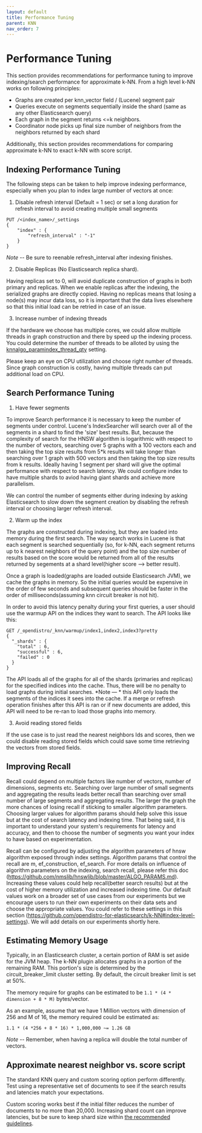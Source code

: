 ```yaml
---
layout: default
title: Performance Tuning
parent: KNN
nav_order: 7
---
```


# Performance Tuning

This section provides recommendations for performance tuning to improve indexing/search performance for approximate k-NN. From a high level k-NN works on following principles:
* Graphs are created per knn_vector field / (Lucene) segment pair
* Queries execute on segments sequentially inside the shard (same as any other Elasticsearch query)
* Each graph in the segment returns <=k neighbors.
* Coordinator node picks up final size number of neighbors from the neighbors returned by each shard

Additionally, this section provides recommendations for comparing approximate k-NN to exact k-NN with score script.

## Indexing Performance Tuning

The following steps can be taken to help improve indexing performance, especially when you plan to index large number of vectors at once:
1. Disable refresh interval (Default = 1 sec) or set a long duration for refresh interval to avoid creating multiple small segments
```
PUT /<index_name>/_settings
{
    "index" : {
        "refresh_interval" : "-1"
    }
}
```
*Note* -- Be sure to reenable refresh_interval after indexing finishes.

2. Disable Replicas (No Elasticsearch replica shard).  

Having replicas set to 0, will avoid duplicate construction of graphs in both primary and replicas. When we enable replicas after the indexing, the serialized graphs are directly copied. Having no replicas means that losing a node(s) may incur data loss, so it is important that the data lives elsewhere so that this initial load can be retried in case of an issue.

3. Increase number of indexing threads

If the hardware we choose has multiple cores, we could allow multiple threads in graph construction and there by speed up the indexing process. You could determine the number of threads to be alloted by using the [knnalgo_paramindex_thread_qty]() setting.

Please keep an eye on CPU utilization and choose right number of threads. Since graph construction is costly, having multiple threads can put additional load on CPU. 

## Search Performance Tuning

1. Have fewer segments

To improve Search performance it is necessary to keep the number of segments under control. Lucene's IndexSearcher will search over all of the segments in a shard to find the 'size' best results. But, because the complexity of search for the HNSW algorithm is logarithmic with respect to the number of vectors, searching over 5 graphs with a 100 vectors each and then taking the top size results from 5*k results will take longer than searching over 1 graph with 500 vectors and then taking the top size results from k results. Ideally having 1 segment per shard will give the optimal performance with respect to search latency. We could configure index to have multiple shards to aviod having giant shards and achieve more parallelism.

We can control the number of segments either during indexing by asking Elasticsearch to slow down the segment creation by disabling the refresh interval or choosing larger refresh interval.

2. Warm up the index

The graphs are constructed during indexing, but they are loaded into memory during the first search. The way search works in Lucene is that each segment is searched sequentially (so, for k-NN, each segment returns up to k nearest neighbors of the query point) and the top size number of results based on the score would be returned from all of the results returned by segements at a shard level(higher score --> better result).

Once a graph is loaded(graphs are loaded outside Elasticsearch JVM), we cache the graphs in memory. So the initial queries would be expensive in the order of few seconds and subsequent queries should be faster in the order of milliseconds(assuming knn circuit breaker is not hit).

In order to avoid this latency penalty during your first queries, a user should use the warmup API on the indices they want to search. The API looks like this:

```
GET /_opendistro/_knn/warmup/index1,index2,index3?pretty
{
  "_shards" : {
    "total" : 6,
    "successful" : 6,
    "failed" : 0
  }
}
```

The API loads all of the graphs for all of the shards (primaries and replicas) for the specified indices into the cache. Thus, there will be no penalty to load graphs during initial searches. *Note — * this API only loads the segments of the indices it sees into the cache. If a merge or refresh operation finishes after this API is ran or if new documents are added, this API will need to be re-ran to load those graphs into memory.

3. Avoid reading stored fields

If the use case is to just read the nearest neighbors Ids and scores, then we could disable reading stored fields which could save some time retrieving the vectors from stored fields.

## Improving Recall

Recall could depend on multiple factors like number of vectors, number of dimensions, segments etc. Searching over large number of small segments and aggregating the results leads better recall than searching over small number of large segments and aggregating results. The larger the graph the more chances of losing recall if sticking to smaller algorithm parameters. Choosing larger values for algorithm params should help solve this issue but at the cost of search latency and indexing time. That being said, it is important to understand your system's requirements for latency and accuracy, and then to choose the number of segments you want your index to have based on experimentation.

Recall can be configured by adjusting the algorithm parameters of hnsw algorithm exposed through index settings. Algorithm params that control the recall are m, ef_construction, ef_search. For more details on influence of algorithm parameters on the indexing, search recall, please refer this doc (https://github.com/nmslib/hnswlib/blob/master/ALGO_PARAMS.md). Increasing these values could help recall(better search results) but at the cost of higher memory utilization and increased indexing time. Our default values work on a broader set of use cases from our experiments but we encourage users to run their own experiments on their data sets and choose the appropriate values. You could refer to these settings in this section (https://github.com/opendistro-for-elasticsearch/k-NN#index-level-settings). We will add details on our experiments shortly here.

## Estimating Memory Usage
Typically, in an Elasticsearch cluster, a certain portion of RAM is set aside for the JVM heap. The k-NN plugin allocates graphs in a portion of the remaining RAM. This portion's size is determined by the circuit_breaker_limit cluster setting. By default, the circuit breaker limit is set at 50%.

The memory require for graphs can be estimated to be `1.1 * (4 * dimension + 8 * M)` bytes/vector.

As an example, assume that we have 1 Million vectors with dimension of 256 and M of 16, the memory required could be estimated as:
```
1.1 * (4 *256 + 8 * 16) * 1,000,000 ~= 1.26 GB
```

*Note* -- Remember, when having a replica will double the total number of vectors.   

## Approximate nearest neighbor vs. score script 

The standard KNN query and custom scoring option perform differently. Test using a representative set of documents to see if the search results and latencies match your expectations.

Custom scoring works best if the initial filter reduces the number of documents to no more than 20,000. Increasing shard count can improve latencies, but be sure to keep shard size within [the recommended guidelines](../elasticsearch/#primary-and-replica-shards).
